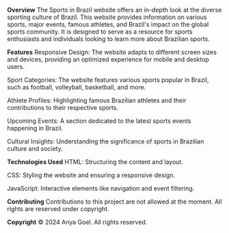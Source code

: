 **Overview**
The Sports in Brazil website offers an in-depth look at the diverse sporting culture of Brazil. This website provides information on various sports, major events, famous athletes, and Brazil's impact on the global sports community. It is designed to serve as a resource for sports enthusiasts and individuals looking to learn more about Brazilian sports.

**Features**
Responsive Design: The website adapts to different screen sizes and devices, providing an optimized experience for mobile and desktop users.

Sport Categories: The website features various sports popular in Brazil, such as football, volleyball, basketball, and more.

Athlete Profiles: Highlighting famous Brazilian athletes and their contributions to their respective sports.

Upcoming Events: A section dedicated to the latest sports events happening in Brazil.

Cultural Insights: Understanding the significance of sports in Brazilian culture and society.

**Technologies Used**
HTML: Structuring the content and layout.

CSS: Styling the website and ensuring a responsive design.

JavaScript: Interactive elements like navigation and event filtering.


**Contributing**
Contributions to this project are not allowed at the moment. All rights are reserved under copyright.

**Copyright**
© 2024 Anya Goel. All rights reserved.
